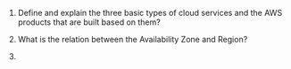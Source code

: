 1. Define and explain the three basic types of cloud services and the AWS products that are built based on them?


2. What is the relation between the Availability Zone and Region?
3.